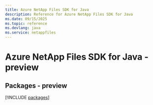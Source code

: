 ```yaml
---
title: Azure NetApp Files SDK for Java
description: Reference for Azure NetApp Files SDK for Java
ms.date: 09/15/2025
ms.topic: reference
ms.devlang: java
ms.service: netappfiles
---
```

# Azure NetApp Files SDK for Java - preview
## Packages - preview
[!INCLUDE [packages](netapp-files-index.md)]